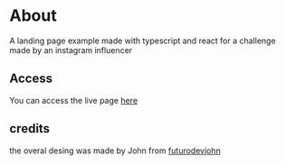 # About
A landing page example made with typescript and react for a challenge made by an instagram influencer

## Access
You can access the live page [here](https://samuel-alves21.github.io/gym-landing-page/)

## credits
the overal desing was made by John from [futurodevjohn](https://www.instagram.com/futurodevjohn/)